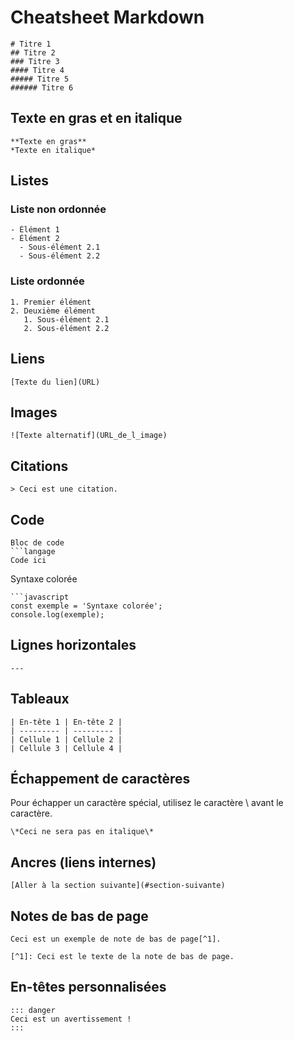 # Cheatsheet Markdown


```
# Titre 1 
## Titre 2
### Titre 3
#### Titre 4
##### Titre 5
###### Titre 6
```

## Texte en gras et en italique

```
**Texte en gras**
*Texte en italique*
```

## Listes
### Liste non ordonnée

```
- Élément 1
- Élément 2
  - Sous-élément 2.1
  - Sous-élément 2.2
```

### Liste ordonnée
```
1. Premier élément
2. Deuxième élément
   1. Sous-élément 2.1
   2. Sous-élément 2.2
```

## Liens
```
[Texte du lien](URL)
```

## Images
```
![Texte alternatif](URL_de_l_image)
```

## Citations
```
> Ceci est une citation.
```

## Code

```
Bloc de code
```langage
Code ici
```

Syntaxe colorée
```
```javascript
const exemple = 'Syntaxe colorée';
console.log(exemple);
```


## Lignes horizontales

```
---
```

## Tableaux

```
| En-tête 1 | En-tête 2 |
| --------- | --------- |
| Cellule 1 | Cellule 2 |
| Cellule 3 | Cellule 4 |
```

## Échappement de caractères

Pour échapper un caractère spécial, utilisez le caractère \ avant le caractère.

```
\*Ceci ne sera pas en italique\*
```

## Ancres (liens internes)
```
[Aller à la section suivante](#section-suivante)
```

## Notes de bas de page
```
Ceci est un exemple de note de bas de page[^1].

[^1]: Ceci est le texte de la note de bas de page.

```
## En-têtes personnalisées

```
::: danger
Ceci est un avertissement !
:::
```